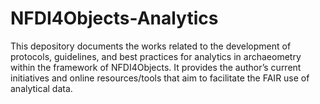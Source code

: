 # NFDI4Objects-Analytics
This depository documents the works related to the development of protocols, guidelines, and best practices for analytics in archaeometry within the framework of NFDI4Objects. It provides the author’s current initiatives and online resources/tools that aim to facilitate the FAIR use of analytical data. 
